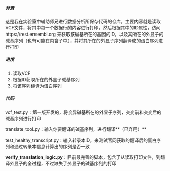 ##### 背景

这是我在实验室中辅助师兄进行数据分析所保存代码的仓库，主要内容就是读取VCF文件，将其中每一个数据行的内容进行打印，然后根据其中的ID属性，访问https://rest.ensembl.org 来获取该碱基所在的基因的ID，以及其所在的外显子的碱基序列（也有可能在内含子中），并将其所在的外显子序列翻译成的蛋白序列进行打印

##### 进度

1. 读取VCF
2. 根据ID获取所在的外显子碱基序列
3. 将该序列翻译为蛋白序列

##### 代码

vcf_test.py：第一版开发的，将变异碱基所在的外显子序列，突变前和突变后的碱基序列进行打印

translate_tool.py：输入你要翻译的碱基序列，进行翻译**（已弃用）**

test_healthy_transcript.py：输入转录本ID，来测试官网获取的翻译后的蛋白序列和通过转录本信息计算出的序列是否一致

**verify_translation_logic.py**：目前最完善的脚本，包含了从读取打印文件，到翻译外显子的全过程，不过缺失了外显子的碱基序列的打印